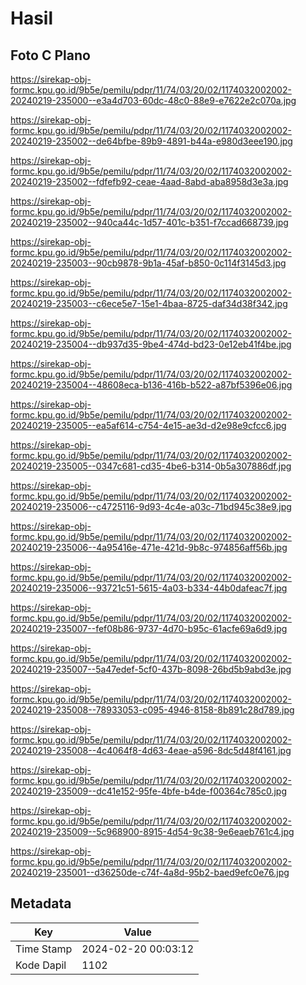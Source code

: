 # Hasil

## Foto C Plano

https://sirekap-obj-formc.kpu.go.id/9b5e/pemilu/pdpr/11/74/03/20/02/1174032002002-20240219-235000--e3a4d703-60dc-48c0-88e9-e7622e2c070a.jpg

https://sirekap-obj-formc.kpu.go.id/9b5e/pemilu/pdpr/11/74/03/20/02/1174032002002-20240219-235002--de64bfbe-89b9-4891-b44a-e980d3eee190.jpg

https://sirekap-obj-formc.kpu.go.id/9b5e/pemilu/pdpr/11/74/03/20/02/1174032002002-20240219-235002--fdfefb92-ceae-4aad-8abd-aba8958d3e3a.jpg

https://sirekap-obj-formc.kpu.go.id/9b5e/pemilu/pdpr/11/74/03/20/02/1174032002002-20240219-235002--940ca44c-1d57-401c-b351-f7ccad668739.jpg

https://sirekap-obj-formc.kpu.go.id/9b5e/pemilu/pdpr/11/74/03/20/02/1174032002002-20240219-235003--90cb9878-9b1a-45af-b850-0c114f3145d3.jpg

https://sirekap-obj-formc.kpu.go.id/9b5e/pemilu/pdpr/11/74/03/20/02/1174032002002-20240219-235003--c6ece5e7-15e1-4baa-8725-daf34d38f342.jpg

https://sirekap-obj-formc.kpu.go.id/9b5e/pemilu/pdpr/11/74/03/20/02/1174032002002-20240219-235004--db937d35-9be4-474d-bd23-0e12eb41f4be.jpg

https://sirekap-obj-formc.kpu.go.id/9b5e/pemilu/pdpr/11/74/03/20/02/1174032002002-20240219-235004--48608eca-b136-416b-b522-a87bf5396e06.jpg

https://sirekap-obj-formc.kpu.go.id/9b5e/pemilu/pdpr/11/74/03/20/02/1174032002002-20240219-235005--ea5af614-c754-4e15-ae3d-d2e98e9cfcc6.jpg

https://sirekap-obj-formc.kpu.go.id/9b5e/pemilu/pdpr/11/74/03/20/02/1174032002002-20240219-235005--0347c681-cd35-4be6-b314-0b5a307886df.jpg

https://sirekap-obj-formc.kpu.go.id/9b5e/pemilu/pdpr/11/74/03/20/02/1174032002002-20240219-235006--c4725116-9d93-4c4e-a03c-71bd945c38e9.jpg

https://sirekap-obj-formc.kpu.go.id/9b5e/pemilu/pdpr/11/74/03/20/02/1174032002002-20240219-235006--4a95416e-471e-421d-9b8c-974856aff56b.jpg

https://sirekap-obj-formc.kpu.go.id/9b5e/pemilu/pdpr/11/74/03/20/02/1174032002002-20240219-235006--93721c51-5615-4a03-b334-44b0dafeac7f.jpg

https://sirekap-obj-formc.kpu.go.id/9b5e/pemilu/pdpr/11/74/03/20/02/1174032002002-20240219-235007--fef08b86-9737-4d70-b95c-61acfe69a6d9.jpg

https://sirekap-obj-formc.kpu.go.id/9b5e/pemilu/pdpr/11/74/03/20/02/1174032002002-20240219-235007--5a47edef-5cf0-437b-8098-26bd5b9abd3e.jpg

https://sirekap-obj-formc.kpu.go.id/9b5e/pemilu/pdpr/11/74/03/20/02/1174032002002-20240219-235008--78933053-c095-4946-8158-8b891c28d789.jpg

https://sirekap-obj-formc.kpu.go.id/9b5e/pemilu/pdpr/11/74/03/20/02/1174032002002-20240219-235008--4c4064f8-4d63-4eae-a596-8dc5d48f4161.jpg

https://sirekap-obj-formc.kpu.go.id/9b5e/pemilu/pdpr/11/74/03/20/02/1174032002002-20240219-235009--dc41e152-95fe-4bfe-b4de-f00364c785c0.jpg

https://sirekap-obj-formc.kpu.go.id/9b5e/pemilu/pdpr/11/74/03/20/02/1174032002002-20240219-235009--5c968900-8915-4d54-9c38-9e6eaeb761c4.jpg

https://sirekap-obj-formc.kpu.go.id/9b5e/pemilu/pdpr/11/74/03/20/02/1174032002002-20240219-235001--d36250de-c74f-4a8d-95b2-baed9efc0e76.jpg


## Metadata

| Key        | Value               |
| ---------- | ------------------- |
| Time Stamp | 2024-02-20 00:03:12 |
| Kode Dapil | 1102                |



